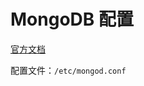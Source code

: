 # MongoDB 配置

[官方文档](https://www.mongodb.com/zh-cn/docs/manual/reference/configuration-options/)

配置文件：`/etc/mongod.conf`